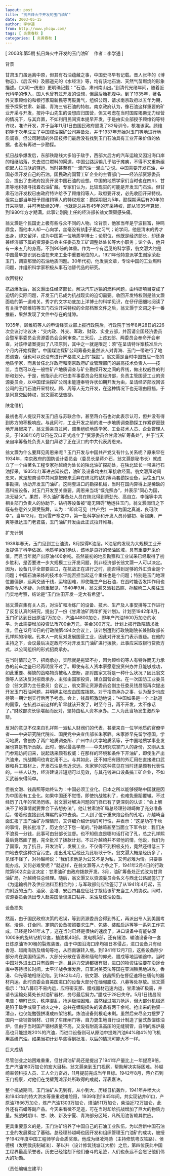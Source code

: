 ```yaml
---
layout: post
title: "抗日烽火中开发的玉门油矿"
date: 2003-05-15
author: 李学通
from: http://www.yhcqw.com/
tags: [ 炎黄春秋 ]
categories: [ 炎黄春秋 ]
---
```



[ 2003年第5期 抗日烽火中开发的玉门油矿　作者：李学通 ]

背景


甘肃玉门虽远离中原，但其有石油蕴藏之事，中国史书早有记载。晋人张华的《博物志》、《后汉书》及郦道元的《水经注》等，均有该地石油、天然气苗燃烧的形象描述。《大明一统志》更明确记载：“石油，肃州南山出。”到清代光绪年间，随着近代科学的传入，国人也曾有过开发的设想，但最后胎死腹中。到了1935年，著名外交家顾维钧和银行家周新民等再鼓勇气，组织公司，请求南京政府以五年为期，授予探采甘肃、新疆、青海三省石油的特权。南京政府认为，像石油这样重要的矿业开采与开发，按孙中山先生的设想应归国营，但又考虑在当时国库竭蹶无力经营的情况下，与其弃置，不如利用民间资本提早开发，于是由实业部授予顾维钧等特许权，准许开发，并于当年11月1日由国民政府颁发了82号训令，核准该案。顾维钧等于次年成立了中国煤油探矿公司筹备处，并于1937年开始对玉门等地进行地质调查。但公司聘请的外国技师们最后没有找到玉门石油具有工业开采价值的依据，也没有再进一步勘探。


抗日战争爆发后，东部铁路线大多陷于敌手，西部大后方的汽车运输又因沿海口岸的相继陷落，失去进口燃料的渠道，中国公路运输几乎陷于瘫痪，不得不又重新组织起人拉马驮的驿运。当时甚至有“一滴汽油一滴血”之说。中国需要开发石油，中国必须开发自己的石油。国民政府国营工矿企业的主管部门——经济部资源委员会，提出了由政府投资开发中国石油的设想。中国的地质学家们当时也在四川、甘肃等地积极寻找着石油矿藏。专家们认为，比较现实的可能是开发玉门石油。但甘肃石油开发权已由政府特许给予了顾维钧等人，政府要开发，必先收回开采特权。但实业部当年授予顾维钧等人的特权规定：勘探期限为5年，勘探期满后有20年的开采期限，并可再延续20年。也就是总共有45年的开采特权，即从1935年算起，到1980年方才期满。此事让刚刚上任的经济部长翁文灏颇感头痛。


翁文灏是个民国史上极有些与众不同的人物。论背景，他家当年是宁波巨富，钟鸣鼎食，而他本人却一心向学，丝毫没有纨子弟之习气；论学问，他是清末的秀才出身，却又留洋，成为中国第一位地质学博士；论职位，他既是经济部长，却还身兼经济部下属的资源委员会主任委员及工矿调整处处长等大小职务；论个头，他只有一米五几的身高，不到90磅的体重。作为一个有远见的科学家，翁文灏大约是中国最早意识到石油在未来工业中重要地位的人。1921年他特意派学生谢家荣赴玉门，调查那里的石油地质问题。30年代初，他发表文章，专论中国的工业燃料问题，并组织科学家积极从事石油替代品的研究。

收回特权


抗战爆发后，翁文灏出任经济部长，解决汽车运输的燃料问题，由科研项目变成了迫切的实际问题，开发玉门已成为抗战现实的迫切需要。收回开发特权则是翁文灏面临的第一道难关。秀才的文字功底加上洋博士的科学见识，在仔仔细细地阅读了有关授予顾维钧等玉门石油开采特权的全部档案文件之后，翁文灏于文词之中一番推敲，果然发现了文件中存在的缝隙。


1935年，顾维钧等人的申请经实业部上报行政院后，行政院于当年8月28日的226次会议讨论议决：“交内政、外交、军政、财政、实业五部，并函请全国经济委员会暨军事委员会资源委员会会同审查。”三天后，上述五部、两委员会奉命开会审查，对该申请案提出了八项原则，其中之一就是限定：须“在呈请特许案核准后六个月内开始探勘”。中国煤油探矿公司筹备处虽然派人对青海、玉门一带进行了地质调查，但也可以说没有进行严格意义上的“探勘”。翁文灏是当时中国首屈一指的地质学家，而且曾任北洋政府和南京政府矿业管理部门的最高技术负责人——技监，当然可以在一般性矿产地质调查与矿业勘探开发之间的界线，做出权威性的判断和划分。于是，他指示此时已由军事委员会归属经济部，负责主管国营工业的资源委员会，以中国煤油探矿公司未能遵奉特许状如期开发为由，呈请经济部收回该公司的玉门石油开采特权。顾、周等人无力开发，在这种情况下也无理由阻挡，于是同意交回特权，翁文灏初战告捷。

陕北借机


最初也有人提议开发玉门应与苏联合作，甚至蒋介石也对此表示认可，但并没有得到苏方的积极响应。与此同时，工业开发之前的进一步地质调查勘探工作紧锣密鼓地开展起来了。翁文灏亲自过问，调集组织地质学家、工业技术人员、企业管理人员，于1938年6月12日在汉口正式成立了“资源委员会甘肃油矿筹备处”，并于当天亲自率筹备处负责人登门拜访了正在汉口的中共代表周恩来。


翁文灏为什么要拜见周恩来呢？玉门开发与中国共产党又有什么关系呢？原来早在1934年，南京政府的国防设计委员会（委员长是蒋介石，翁文灏是秘书长）就成立了一个由著名工程专家孙越崎为处长的陕北油矿探勘处，在陕北延长一带进行石油探采。1935年红军进占延长后，油矿及设备均由红军接收经营。翁文灏拜访周恩来，就是想商请中共同意把原来丢弃在陕北的钻机等两套勘探设备，运往玉门从事勘探，协助开发玉门油矿。这两套进口的勘探机械，当时在国内算得上是稀缺的高科技设备，对玉门开发至关重要。周恩来当场“慨允照办”，并表示"同心为国，决无疑义”。果然，不久油矿筹备处人员在陕北得到萧劲光、高自立、李强等中共相关部门负责人的协助下，钻机等设备被“毫无阻碍”地运往玉门。翁文灏闻讯之下既有些意外又颇受鼓舞，认为：“即此可见（共产党）一体为国之真诚，良可欣幸”。当年12月，在风雪严寒之中，第一批科学家和开发人员孙健初、靳锡庚、严爽等抵达玉门老君庙，玉门油矿开发由此正式拉开帷幕。

扩充计划


1939年春天，玉门见到工业油流，8月探得K油层。K油层的发现为大规模工业开发提供了科学依据。地质学家们确认，该地是良好的储油区域，具有重要开采价值，而且当年就产出原油400余吨。虽然最初的地质勘察和工业试采已经取得了初步胜利，是否要进一步大规模工业开发问题，则非经济部长翁文灏一人可以决定。因为，设备几乎全部要进口，在抗战正在进行之时，能否得到足够的外汇资金是个问题；中国石油采炼的技术水平能否担当起这个重任也是个问题；特别是玉门地理位置偏僻，远离交通干线，运输困难，即使能生产出石油，在战时能否发挥作用也确实令人怀疑。为慎重起见，1940年9月，翁文灏又派钱昌照、孙越崎二人亲往玉门实地考察，结论是“玉门油田开发一定大有希望”。


翁文灏召集有关人员，对油矿和冶炼厂的设备、技术、生产及人事安排等工作进行了反复认真的研究，提出了一份《甘肃油矿两年扩充计划》。计划至1942年8月，玉门矿达到日出原油7万加仑，汽油44800加仑，即年产汽油1600万加仑的水平。为此需要增加投资法币700余万元，美金300万元。计划上报行政院请求批准。但在12月10日的行政院第494次会议上，该计划遭到行政院副院长兼财政部长孔祥熙的冷眼。孔本人一向反对发展国营工业，因此对开发玉门表示置疑。在他的主持之下，会议最后决定政府不对开发玉门油矿进行拨款，此事应采取银行贷款方式，以公司组织的形式招商承办。


在当时情形之下，招商承办，实际就是拖延不办，因为顾维钧等人有特许而无力承办的前车之鉴已经再明显不过了。即使有私人资本家愿意投资兴办并且能够成功，如此重要、稀缺的战略物资被私人垄断，那对国家又将是一种什么状况？因此翁文灏等人坚决反对招商承办，主张由国家投资，建立国营企业。在一次国防工业委员会（翁文灏为主任委员）会议上，翁文灏让资源委员会副主任委员钱昌照再次提出开发玉门石油问题，并明确主张应由国库拨款。对于招商承办之事，认为至少也应待第一期计划实行后再予考虑。会上，钱昌照激动地说：“中国如果是一个上轨道的国家，在抗战以前这样的矿早就该开发了，时至今日，再不开发，太不像话了。”财政部次长徐堪起而反对，坚持由私人资本承办。二人为此当场发生激烈争辩。


反对的意见不仅来自孔祥熙一派私人财阀们的代表，甚至来自一位学地质的官僚学者——中央研究院代院长、国民党中央宣传部长朱家骅。朱家骅早先留学德国，学习地质，曾创办了两广地质调查所、广州中山大学地质系等，于中国地质学事业发展也算是有所贡献。此时，他以最高学府——中央研究院掌门人的身份，又刚从玉门参观访问归来，说起话来颇有权威：在那样的环境和条件下开油矿，即使生产出汽油来，抗战期间也肯定用不上。与其如此，还不如把有限的外汇用在直接进口武器和兵工器材上，开发石油是舍近求远。朱家骅的这种意见在当时还是颇有代表性的。一些人认为，经济建设非短期可以见效，与其花钱进口设备搞工矿企业，不如买武器来得简单。


但翁文灏、钱昌照等始终认为：中国必须工业化。日本之所以能够侵略中国就是因为中国没有工业化。如果中国还不觉悟，即使抗战胜利了，也难免重蹈覆辙。不过经历了几年的官场历练，翁文灏对解决问题的门径已有了更深刻的认识：“会上解决不了的事情就要靠会下去想办法”。他让甘肃油矿局总经理孙越崎做了充分准备后，带着他直接到孔祥熙的家中去谈。二人到了位于重庆炮台街的孔宅，孙越崎当面汇报了玉门油矿办理情形，又详细介绍计划的可行性，并表示：“这是功在千秋的事情，院长批准了，历史会记下您一笔的。”孙越崎甚至当面立下军令状：我们决不浪费一分钱，此事可由翁部长监督。也不知倒底是哪句话打动了孔，总之孔祥熙最后竟然画了圈，完全批准了拨款计划。不过孙越崎并不领他的情，他说，我们为了国家，为了抗日，开发油矿，发展工业，不仅得不到积极支持，竟然还得低三下四地去求这种贪官污吏。走出孔宅后他还为此耿耿于怀。翁文灏大概是经历多了，见怪不怪了，对孙越崎说：“我们求他是为公又不是为私，又何必难为情。只要事能办成，又何必难受呢？”就这样，在翁文灏等人力争之下，1941年2月4日的行政院第502次会议决定：甘肃油矿由政府拨款开发。3月，油矿筹备处正式改为甘肃油矿局，孙越崎任总经理。随后，翁文灏又以资源委员会名义与西北公路局签订了《为运输机件及供应油料互相合约》；与军政部何应钦签订了从1941年4月起，玉门附近的玉门、酒泉、金塔、安西四县应征壮丁拨给该矿充当工人的协议。同时，资源委员会派出专人赴美国洽谈进口钻井、采油及炼油设备。

设备损失


然而，由于国民政府决策的迟误，等到资源委员会得到外汇，再派出专人到美国考察、洽谈、订合同，定购的设备按照要求生产、包装、装船启运等等一系列工作完成，已经是1941年末了，这在当时已经是很快的速度了。进口设备中有能钻深1000米的旋转钻机12套，抽油机40部，发电机5部，还有储油、输油设备和一套日炼原油1500桶的裂炼装置。由于中国沿海口岸均被日本侵占，进口设备只有经香港、越南海防及缅甸等地，从西南辗转入境。到1941年12月7日，这些设备除少部分尚在美国待运外，大部分分散在香港和缅甸的仰光、腊戍等地运输途中。当时中国对外进出口只有西南一途，且运力交通都极有限，进口的物资往往要在沿途仓库中等待很长时间。太平洋战争爆发后，日军对美英法等国在亚洲殖民地进攻，香港、仰光等地相继沦陷。到1942年4月，翁文灏、钱昌照仍在督促速将在缅甸的器材内运。此时资委会自美国进口的设备大部分在缅甸腊戍、八募等处存放。翁文灏指示：“如八募已不易内运，应将密支那、腊戍器材迅速内运，甘肃油矿极需，并请令运输处莫处长对油矿器材，务尽最后努力。”腊戍于28日失守。5月1日钱昌照电告：畹町已失，秩序混乱，抢运极端困难。虽然经过竭力抢运，但大部分机械还是陷于敌手或毁于战火之中，总共在缅甸损失的设备有两千余吨。抢出来的物资一清点，也仅能勉强拼凑成四架钻机，炼油设备则根毛未剩。虽然后来尽全力搜罗了国内一些钢管钢材、订购了车床闸门等，自力更生地自行设计制造了釜式蒸馏炼油炉，但由于当时国产钢材质量不高，又没有耐高温高压的无缝钢管，自制的炼炉最高也只能提炼20%的汽油，而进口设备则可从原油中提炼汽油64%和4%的飞机用高级汽油。如果当初计划早些得到批准，以后的情况可能大不一样。

巨大成绩


尽管创业之始困难重重，但甘肃油矿局还是提出了1941年产量比上一年提高9倍，生产汽油180万加仑的宏大目标。翁文灏亲到玉门视察，帮助解决实际困难。孙越崎率领科技人员、工人全力奋战，11月提前完成当年目标。1942年8月，蒋介石到玉门视察，对他们在戈壁荒滩深处所取得的成就，深表嘉许。


整个抗战期间，玉门油矿从无到有，从小到大，历经日机轰炸，1941年井喷大火和1943年的特大洪水等重重艰难险阻，1939年到1945年间，共实现钻井61口，产原油7866万加仑，炼产汽油1303万加仑，煤油511万加仑，柴油近72万加仑，此外还有石蜡等副产品。今天来看微不足道，可在当时却给抗战增加了巨大的物质力量。抗战时期川、甘、陕、新及宁夏、青海部分区域，凡所用油皆赖其供应。


更具重要意义的是，玉门油矿培养了中国自己的石油工业队伍，为以后新中国石油工业的发展奠定了基础。总经理孙越崎也因开发和组织管理玉门油矿的成功，被授予1942年度中国工程师学会金质奖章。他成为继凌鸿勋（主持修筑粤汉铁路）、侯德榜（发明侯氏制碱法）、茅以升（设计修筑钱塘江大桥）之后，第四位获此中国工程界最高荣誉者。历史已经铭刻下他们奋斗的足迹，人们也永远不会忘记他们伟大的功勋。

（责任编辑庄建平）



